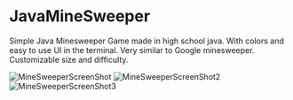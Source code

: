 # JavaMineSweeper
Simple Java Minesweeper Game made in high school java. With colors and easy to use UI in the terminal. Very similar to Google minesweeper. Customizable size and difficulty.

![MineSweeperScreenShot](https://github.com/Legolikes/JavaMineSweeper/assets/59146391/923c161f-b424-4bc5-aa20-dbe898498d19)
![MineSweeperScreenShot2](https://github.com/Legolikes/JavaMineSweeper/assets/59146391/d30ffde2-c1a2-44c7-8eb0-888fb936ed2f)
![MineSweeperScreenShot3](https://github.com/Legolikes/JavaMineSweeper/assets/59146391/3dca460c-fa5d-43e9-8a68-e64384883c15)
